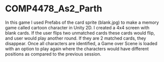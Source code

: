# COMP4478_As2_Parth

In this game I used Prefabs of the card sprite (blank.jpg) to make a memory game called cartoon character in Unity 2D. I created a 4x4 screen with blank cards. 
If the user flips two unmatched cards these cards would flip, and user would play another round. If they are 2 matched cards, they disappear. 
Once all characters are identified, 
a Game over Scene is loaded with an option to play again where the characters would have different positions as compared to the previous session. 
